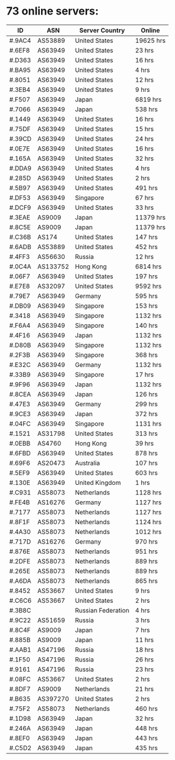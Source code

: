 # 73 online servers:

| ID | ASN | Server Country | Online |
| ------ | ------ | ------ | ------ |
| #.9AC4 | AS53889 | United States | 19625 hrs |
| #.6EF8 | AS63949 | United States | 23 hrs |
| #.D363 | AS63949 | United States | 16 hrs |
| #.BA95 | AS63949 | United States | 4 hrs |
| #.8051 | AS63949 | United States | 12 hrs |
| #.3EB4 | AS63949 | United States | 9 hrs |
| #.F507 | AS63949 | Japan | 6819 hrs |
| #.7066 | AS63949 | Japan | 538 hrs |
| #.1449 | AS63949 | United States | 16 hrs |
| #.75DF | AS63949 | United States | 15 hrs |
| #.39CD | AS63949 | United States | 24 hrs |
| #.0E7E | AS63949 | United States | 16 hrs |
| #.165A | AS63949 | United States | 32 hrs |
| #.DDA9 | AS63949 | United States | 4 hrs |
| #.285D | AS63949 | United States | 2 hrs |
| #.5B97 | AS63949 | United States | 491 hrs |
| #.DF53 | AS63949 | Singapore | 67 hrs |
| #.DCF9 | AS63949 | United States | 33 hrs |
| #.3EAE | AS9009 | Japan | 11379 hrs |
| #.8C5E | AS9009 | Japan | 11379 hrs |
| #.C36B | AS174 | United States | 147 hrs |
| #.6ADB | AS53889 | United States | 452 hrs |
| #.4FF3 | AS56630 | Russia | 12 hrs |
| #.0C4A | AS133752 | Hong Kong | 6814 hrs |
| #.06F7 | AS63949 | United States | 197 hrs |
| #.E7E8 | AS32097 | United States | 9592 hrs |
| #.79E7 | AS63949 | Germany | 595 hrs |
| #.DB09 | AS63949 | Singapore | 153 hrs |
| #.3418 | AS63949 | Singapore | 1132 hrs |
| #.F6A4 | AS63949 | Singapore | 140 hrs |
| #.4F16 | AS63949 | Japan | 1132 hrs |
| #.D80B | AS63949 | Singapore | 1132 hrs |
| #.2F3B | AS63949 | Singapore | 368 hrs |
| #.E32C | AS63949 | Germany | 1132 hrs |
| #.33B9 | AS63949 | Singapore | 17 hrs |
| #.9F96 | AS63949 | Japan | 1132 hrs |
| #.8CEA | AS63949 | Japan | 126 hrs |
| #.47E3 | AS63949 | Germany | 299 hrs |
| #.9CE3 | AS63949 | Japan | 372 hrs |
| #.04FC | AS63949 | Singapore | 1131 hrs |
| #.1521 | AS31798 | United States | 313 hrs |
| #.0EBB | AS4760 | Hong Kong | 39 hrs |
| #.6FBD | AS63949 | United States | 878 hrs |
| #.69F6 | AS20473 | Australia | 107 hrs |
| #.5EF9 | AS63949 | United States | 603 hrs |
| #.130E | AS63949 | United Kingdom | 1 hrs |
| #.C931 | AS58073 | Netherlands | 1128 hrs |
| #.FE4B | AS16276 | Germany | 1127 hrs |
| #.7177 | AS58073 | Netherlands | 1127 hrs |
| #.8F1F | AS58073 | Netherlands | 1124 hrs |
| #.4A30 | AS58073 | Netherlands | 1012 hrs |
| #.717D | AS16276 | Germany | 970 hrs |
| #.876E | AS58073 | Netherlands | 951 hrs |
| #.2DFE | AS58073 | Netherlands | 889 hrs |
| #.265E | AS58073 | Netherlands | 889 hrs |
| #.A6DA | AS58073 | Netherlands | 865 hrs |
| #.8452 | AS53667 | United States | 9 hrs |
| #.C6C6 | AS53667 | United States | 2 hrs |
| #.3B8C |  | Russian Federation | 4 hrs |
| #.9C22 | AS51659 | Russia | 3 hrs |
| #.8C4F | AS9009 | Japan | 7 hrs |
| #.885B | AS9009 | Japan | 11 hrs |
| #.AAB1 | AS47196 | Russia | 18 hrs |
| #.1F50 | AS47196 | Russia | 26 hrs |
| #.9161 | AS47196 | Russia | 23 hrs |
| #.08FC | AS53667 | United States | 2 hrs |
| #.8DF7 | AS9009 | Netherlands | 21 hrs |
| #.B635 | AS397270 | United States | 2 hrs |
| #.75F2 | AS58073 | Netherlands | 460 hrs |
| #.1D98 | AS63949 | Japan | 32 hrs |
| #.246A | AS63949 | Japan | 448 hrs |
| #.8EF0 | AS63949 | Japan | 443 hrs |
| #.C5D2 | AS63949 | Japan | 435 hrs |

